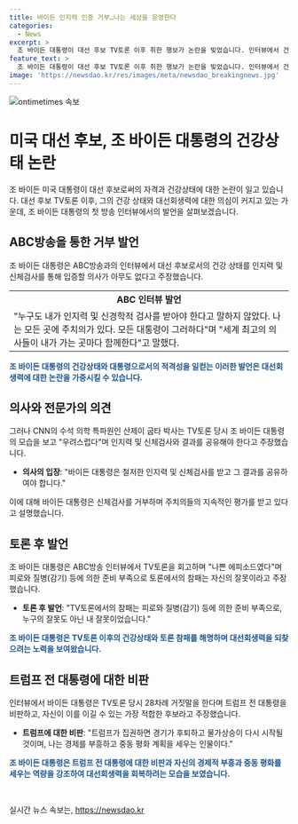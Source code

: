 ```yaml
---
title: 바이든 인지력 인증 거부…나는 세상을 운영한다
categories:
  - News
excerpt: >
  조 바이든 대통령이 대선 후보 TV토론 이후 취한 행보가 논란을 빚었습니다. 인터뷰에서 건강 문제에 대한 검사를 거부하고, 말실수와 부진을 해명했습니다. 그는 대통령직 적합성을 강조하며 후보직 사퇴를 반대하고, 트럼프 전 대통령을 비판했습니다. 하지만 산제이 굽타 박사 등 일부에서는 건강 상태에 대한 공개와 검사를 촉구하고 있습니다. 이에 대한 대중의 관심이 높아지고 있는 가운데, 바이든 대통령은 후보직 유지를 선언하며 건강 문제를 강조하고 있습니다. (요약문 수정 예시)
feature_text: >
  조 바이든 대통령이 대선 후보 TV토론 이후 취한 행보가 논란을 빚었습니다. 인터뷰에서 건강 문제에 대한 검사를 거부하고, 말실수와 부진을 해명했습니다. 그는 대통령직 적합성을 강조하며 후보직 사퇴를 반대하고, 트럼프 전 대통령을 비판했습니다. 하지만 산제이 굽타 박사 등 일부에서는 건강 상태에 대한 공개와 검사를 촉구하고 있습니다. 이에 대한 대중의 관심이 높아지고 있는 가운데, 바이든 대통령은 후보직 유지를 선언하며 건강 문제를 강조하고 있습니다. (요약문 수정 예시)
image: 'https://newsdao.kr/res/images/meta/newsdao_breakingnews.jpg'
---
```


<p><img src="https://newsdao.kr/res/images/meta/newsdao_breakingnews.jpg" alt="ontimetimes 속보" /></p>

<h1 data-ke-size="size26">미국 대선 후보, 조 바이든 대통령의 건강상태 논란</h1>

<p data-ke-size="size16">조 바이든 미국 대통령이 대선 후보로써의 자격과 건강상태에 대한 논란이 일고 있습니다. 대선 후보 TV토론 이후, 그의 건강 상태와 대선회생력에 대한 의심이 커지고 있는 가운데, 조 바이든 대통령의 첫 방송 인터뷰에서의 발언을 살펴보겠습니다.</p>

<h2 data-ke-size="size24">ABC방송을 통한 거부 발언</h2>

<p data-ke-size="size16">조 바이든 대통령은 ABC방송과의 인터뷰에서 대선 후보로서의 건강 상태를 인지력 및 신체검사를 통해 입증할 의사가 아무도 없다고 주장했습니다.</p>

<table>
  <tr>
    <td style="text-align: center; height: 17px;"><b>ABC 인터뷰 발언</b></td>
  </tr>
  <tr>
    <td style="text-align: left;">"누구도 내가 인지력 및 신경학적 검사를 받아야 한다고 말하지 않았다. 나는 모든 곳에 주치의가 있다. 모든 대통령이 그러하다"며 "세계 최고의 의사들이 내가 가는 곳마다 함께한다"고 말했다.</td>
  </tr>
</table>

<p data-ke-size="size16"><b><span style="color: #1a5490;">조 바이든 대통령의 건강상태와 대통령으로서의 적격성을 일컫는 이러한 발언은 대선회생력에 대한 논란을 가중시킬 수 있습니다.</span></b></p>

<h2 data-ke-size="size24">의사와 전문가의 의견</h2>

<p data-ke-size="size16">그러나 CNN의 수석 의학 특파원인 산제이 굽타 박사는 TV토론 당시 조 바이든 대통령의 모습을 보고 "우려스럽다"며 인지력 및 신체검사와 결과를 공유해야 한다고 주장했습니다.</p>

<ul>
  <li><b>의사의 입장</b>: "바이든 대통령은 철저한 인지력 및 신체검사를 받고 그 결과를 공유하여야 합니다."</li>
</ul>

<p data-ke-size="size16">이에 대해 바이든 대통령은 신체검사를 거부하며 주치의들의 지속적인 평가를 받고 있다고 설명했습니다.</p>

<h2 data-ke-size="size24">토론 후 발언</h2>

<p data-ke-size="size16">조 바이든 대통령은 ABC방송 인터뷰에서 TV토론을 회고하며 "나쁜 에피소드였다"며 피로와 질병(감기) 등에 의한 준비 부족으로 토론에서의 참패는 자신의 잘못이라고 주장했습니다.</p>

<ul>
  <li><b>토론 후 발언</b>: "TV토론에서의 참패는 피로와 질병(감기) 등에 의한 준비 부족으로, 누구의 잘못도 아닌 내 잘못이었습니다."</li>
</ul>

<p data-ke-size="size16"><b><span style="color: #1a5490;">조 바이든 대통령은 TV토론 이후의 건강상태와 토론 참패를 해명하며 대선회생력을 되찾으려는 노력을 보여왔습니다.</span></b></p>

<h2 data-ke-size="size24">트럼프 전 대통령에 대한 비판</h2>

<p data-ke-size="size16">인터뷰에서 바이든 대통령은 TV토론 당시 28차례 거짓말을 한다며 트럼프 전 대통령을 비판하고, 자신이 이를 이길 수 있는 가장 적합한 후보라고 주장했습니다.</p>

<ul>
  <li><b>트럼프에 대한 비판</b>: "트럼프가 집권하면 경기가 후퇴하고 물가상승이 다시 시작될 것이며, 나는 경제를 부흥하고 중동 평화 계획을 세우는 인물이다."</li>
</ul>

<p data-ke-size="size16"><b><span style="color: #1a5490;">조 바이든 대통령은 트럼프 전 대통령에 대한 비판과 자신의 경제적 부흥과 중동 평화를 세우는 역량을 강조하여 대선회생력을 회복하려는 모습을 보였습니다.</span></b></p>

<p data-ke-size="size16">&nbsp;</p>
실시간 뉴스 속보는, <a href="https://newsdao.kr" rel="dofollow">https://newsdao.kr</a>


